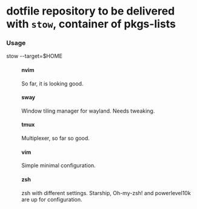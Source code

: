 # dotfile repository to be delivered with `stow`, container of pkgs-lists

### Usage

stow --target=$HOME <dir>

#### nvim
So far, it is looking good.

#### sway
Window tiling manager for wayland. Needs tweaking.

#### tmux
Multiplexer, so far so good.

#### vim
Simple minimal configuration.

#### zsh
zsh with different settings. Starship, Oh-my-zsh! and powerlevel10k are up for configuration.
